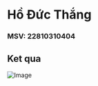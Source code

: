 # Hồ Đức Thắng
### MSV: 22810310404
## Ket qua

![Image](https://github.com/user-attachments/assets/ea166722-4c72-4829-80e8-8d3e124b3dfe)
